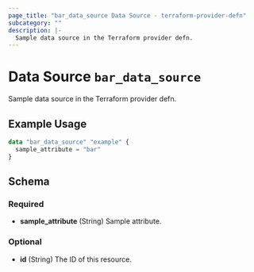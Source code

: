 ```yaml
---
page_title: "bar_data_source Data Source - terraform-provider-defn"
subcategory: ""
description: |-
  Sample data source in the Terraform provider defn.
---
```


# Data Source `bar_data_source`

Sample data source in the Terraform provider defn.

## Example Usage

```terraform
data "bar_data_source" "example" {
  sample_attribute = "bar"
}
```

## Schema

### Required

- **sample_attribute** (String) Sample attribute.

### Optional

- **id** (String) The ID of this resource.


